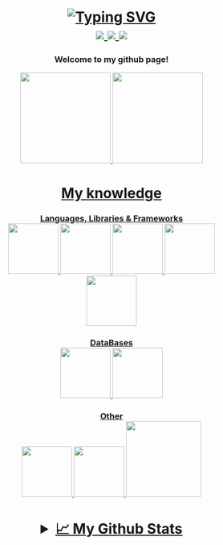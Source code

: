 <div align="center">
  <h1>
    <a href="https://git.io/typing-svg"><img src="https://readme-typing-svg.demolab.com?font=Crimson+Text&weight=600&size=30&pause=1000&color=000000&center=true&vCenter=true&multiline=true&width=800&height=60&lines=%F0%9F%91%8B+Hi%2C+it's+Valentyna+Boiko." alt="Typing SVG" /></a>
    <div>
       <a href="https://www.linkedin.com/in/boikov-tyna/">
          <img src="https://img.shields.io/badge/-Linkedin-blue?style=flat-square&logo=linkedin">
       </a>
       <a href="https://t.me/V_tynaB">
          <img src="https://img.shields.io/badge/-Telegram-%232AABEE?style=flat-square&logo=telegram">
       </a>
       <a href="mailto:boiko.vtyna@gmail.com">
          <img src="https://img.shields.io/badge/-Email-%23c792ea?style=flat-square&logo=gmail&logoColor=white">
       </a>
    </div> 
  </h1>
  <h3> Welcome to my github page!</h3>
</div>

<div align="center">
  <a href="https://github.com/V-tyna">
    <img height="180em" src="http://github-profile-summary-cards.vercel.app/api/cards/repos-per-language?username=V-tyna&theme=tokyonight"/>
  <img height="180em" src="https://github-readme-stats-git-masterrstaa-rickstaa.vercel.app/api/top-langs/?username=V-tyna&layout=compact&langs_count=7&theme=tokyonight"/>
</div>

<div align="center">
  <h1> My knowledge</h1>
  <h3> Languages, Libraries & Frameworks
  <div>
    <img src="https://media.giphy.com/media/ln7z2eWriiQAllfVcn/giphy.gif" width="100">
    <img src="https://w7.pngwing.com/pngs/915/519/png-transparent-typescript-hd-logo-thumbnail.png" width="100">
    <img src="https://media2.giphy.com/media/v1.Y2lkPTc5MGI3NjExZDliYjRkYzQ0OTI0MGVlYzg5YzI0NmJmOTAzZGU2NmU5MWNhNzdiNCZjdD1z/XEDIHHp3i8bVoEdxd7/giphy.gif" width="100">
    <img src="https://i.giphy.com/media/eNAsjO55tPbgaor7ma/giphy.webp" width="100">
    <img src="https://i.giphy.com/media/kdFc8fubgS31b8DsVu/giphy.webp" width="100">
  </div>
  <h3> DataBases
  <div>
    <img src="https://media4.giphy.com/media/v1.Y2lkPTc5MGI3NjExMWM4ZjYxMjYxMTMwOWE0OTI2YjY3MjgyN2U2NTFjMGE1MzZiNmZhNSZjdD1z/tAjb5pyCEBhEb8jWxC/giphy.gif" width="100">
    <img src="https://i.giphy.com/media/Ri2TUcKlaOcaDBxFpY/200w.webp" width="100">
  </div>
     <h3> Other
  <div>
    <img src="https://media.giphy.com/media/fsEaZldNC8A1PJ3mwp/giphy.gif" width="100">
    <img src="https://media.giphy.com/media/XAxylRMCdpbEWUAvr8/giphy.gif" width="100">
    <img src="https://media.giphy.com/media/kH1DBkPNyZPOk0BxrM/giphy.gif" width="150">
  </div>
</div>
    
<div align="center">
<h1><details>
  <summary>📈 My Github Stats</summary>
<br>

  ![](http://github-profile-summary-cards.vercel.app/api/cards/profile-details?username=V-tyna&theme=tokyonight) 

  ![](http://github-profile-summary-cards.vercel.app/api/cards/repos-per-language?username=V-tyna&theme=tokyonight) 
  ![](http://github-profile-summary-cards.vercel.app/api/cards/most-commit-language?username=V-tyna&theme=tokyonight)

  ![](http://github-profile-summary-cards.vercel.app/api/cards/stats?username=V-tyna&theme=tokyonight)
  ![](http://github-profile-summary-cards.vercel.app/api/cards/productive-time?username=V-tyna&theme=tokyonight&utcOffset=8)
<br>

</details></h1>
</div>
